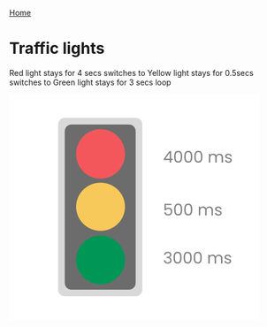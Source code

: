 [Home](../../README.md)

# Traffic lights

 Red light stays for 4 secs
 switches to
 Yellow light stays for 0.5secs
 switches to
 Green light stays for 3 secs
 loop


![alt text](../../public/images/trafficLights.png)



